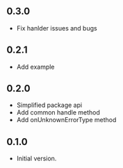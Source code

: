 ## 0.3.0
- Fix hanlder issues and bugs

## 0.2.1
- Add example

## 0.2.0
- Simplified package api
- Add common handle method
- Add onUnknownErrorType method


## 0.1.0

- Initial version.
